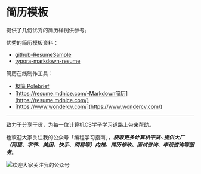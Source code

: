 # 简历模板

提供了几份优秀的简历样例供参考。

优秀的简历模板资料：  

- [github-ResumeSample](https://github.com/geekcompany/ResumeSample)  
- [typora-markdown-resume](https://github.com/CodingDocs/typora-markdown-resume)


简历在线制作工具：  

- [极简 Polebrief](https://www.polebrief.com/index)
- [https://resume.mdnice.com/-Markdown简历](https://resume.mdnice.com/)
- [https://www.wondercv.com/](https://www.wondercv.com/)


---

致力于分享干货，为每一位计算机CS学子学习道路上带来帮助。

也欢迎大家关注我的公众号「编程学习指南」，***获取更多计算机干货~提供大厂（阿里、字节、美团、快手、网易等）内推、简历修改、面试咨询、毕设咨询等服务***。

![欢迎大家关注我的公众号](https://github.com/xiajunhust/awosome-cs/blob/main/QR-CODE.jpg)

